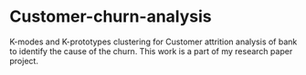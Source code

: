 # Customer-churn-analysis
K-modes and K-prototypes clustering for Customer attrition analysis of bank to identify the cause of the churn.
This work is a part of my research paper project.
